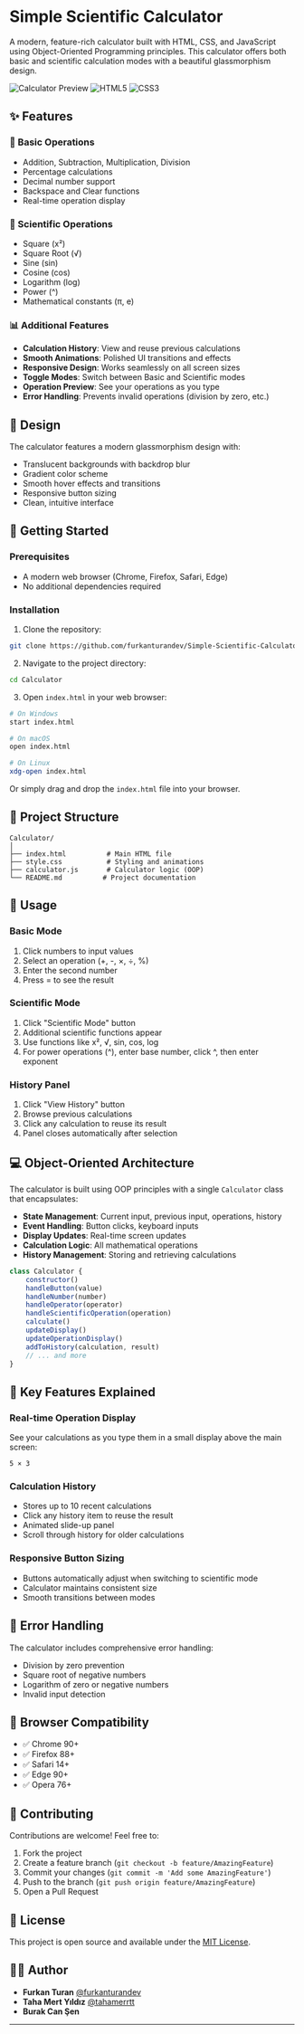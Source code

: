 # Simple Scientific Calculator

A modern, feature-rich calculator built with HTML, CSS, and JavaScript using Object-Oriented Programming principles. This calculator offers both basic and scientific calculation modes with a beautiful glassmorphism design.

![Calculator Preview](https://img.shields.io/badge/JavaScript-ES6-yellow) ![HTML5](https://img.shields.io/badge/HTML-5-orange) ![CSS3](https://img.shields.io/badge/CSS-3-blue)

## ✨ Features

### 🔢 Basic Operations
- Addition, Subtraction, Multiplication, Division
- Percentage calculations
- Decimal number support
- Backspace and Clear functions
- Real-time operation display

### 🔬 Scientific Operations
- Square (x²)
- Square Root (√)
- Sine (sin)
- Cosine (cos)
- Logarithm (log)
- Power (^)
- Mathematical constants (π, e)

### 📊 Additional Features
- **Calculation History**: View and reuse previous calculations
- **Smooth Animations**: Polished UI transitions and effects
- **Responsive Design**: Works seamlessly on all screen sizes
- **Toggle Modes**: Switch between Basic and Scientific modes
- **Operation Preview**: See your operations as you type
- **Error Handling**: Prevents invalid operations (division by zero, etc.)

## 🎨 Design

The calculator features a modern glassmorphism design with:
- Translucent backgrounds with backdrop blur
- Gradient color scheme
- Smooth hover effects and transitions
- Responsive button sizing
- Clean, intuitive interface

## 🚀 Getting Started

### Prerequisites
- A modern web browser (Chrome, Firefox, Safari, Edge)
- No additional dependencies required

### Installation

1. Clone the repository:
```bash
git clone https://github.com/furkanturandev/Simple-Scientific-Calculator.git
```

2. Navigate to the project directory:
```bash
cd Calculator
```

3. Open `index.html` in your web browser:
```bash
# On Windows
start index.html

# On macOS
open index.html

# On Linux
xdg-open index.html
```

Or simply drag and drop the `index.html` file into your browser.

## 📁 Project Structure

```
Calculator/
│
├── index.html          # Main HTML file
├── style.css           # Styling and animations
├── calculator.js       # Calculator logic (OOP)
└── README.md          # Project documentation
```

## 🎯 Usage

### Basic Mode
1. Click numbers to input values
2. Select an operation (+, -, ×, ÷, %)
3. Enter the second number
4. Press = to see the result

### Scientific Mode
1. Click "Scientific Mode" button
2. Additional scientific functions appear
3. Use functions like x², √, sin, cos, log
4. For power operations (^), enter base number, click ^, then enter exponent

### History Panel
1. Click "View History" button
2. Browse previous calculations
3. Click any calculation to reuse its result
4. Panel closes automatically after selection

## 💻 Object-Oriented Architecture

The calculator is built using OOP principles with a single `Calculator` class that encapsulates:

- **State Management**: Current input, previous input, operations, history
- **Event Handling**: Button clicks, keyboard inputs
- **Display Updates**: Real-time screen updates
- **Calculation Logic**: All mathematical operations
- **History Management**: Storing and retrieving calculations

```javascript
class Calculator {
    constructor()
    handleButton(value)
    handleNumber(number)
    handleOperator(operator)
    handleScientificOperation(operation)
    calculate()
    updateDisplay()
    updateOperationDisplay()
    addToHistory(calculation, result)
    // ... and more
}
```

## 🌟 Key Features Explained

### Real-time Operation Display
See your calculations as you type them in a small display above the main screen:
```
5 × 3
```

### Calculation History
- Stores up to 10 recent calculations
- Click any history item to reuse the result
- Animated slide-up panel
- Scroll through history for older calculations

### Responsive Button Sizing
- Buttons automatically adjust when switching to scientific mode
- Calculator maintains consistent size
- Smooth transitions between modes

## 🐛 Error Handling

The calculator includes comprehensive error handling:
- Division by zero prevention
- Square root of negative numbers
- Logarithm of zero or negative numbers
- Invalid input detection

## 📱 Browser Compatibility

- ✅ Chrome 90+
- ✅ Firefox 88+
- ✅ Safari 14+
- ✅ Edge 90+
- ✅ Opera 76+

## 🤝 Contributing

Contributions are welcome! Feel free to:
1. Fork the project
2. Create a feature branch (`git checkout -b feature/AmazingFeature`)
3. Commit your changes (`git commit -m 'Add some AmazingFeature'`)
4. Push to the branch (`git push origin feature/AmazingFeature`)
5. Open a Pull Request

## 📝 License

This project is open source and available under the [MIT License](LICENSE).

## 👨‍💻 Author

- **Furkan Turan** [@furkanturandev](https://github.com/furkanturandev)
- **Taha Mert Yıldız** [@tahamerrtt](https://github.com/tahamerrtt)
- **Burak Can Şen**
---
